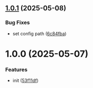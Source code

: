 ## [1.0.1](https://github.com/dword-design/base-config-devcontainer-image/compare/v1.0.0...v1.0.1) (2025-05-08)


### Bug Fixes

* set config path ([6c84fba](https://github.com/dword-design/base-config-devcontainer-image/commit/6c84fba5ef11095fb1cd3d172af6274e9a325ed4))

# 1.0.0 (2025-05-07)


### Features

* init ([53f11df](https://github.com/dword-design/base-config-devcontainer-image/commit/53f11df5bb9c04544aabb97fa025c4312002f89a))
